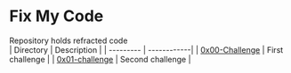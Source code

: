 # Fix My Code
Repository holds refracted code  
| Directory | Description |
| --------- | ------------|
| [0x00-Challenge](./0x00-challenge/) | First challenge |
| [0x01-challenge](./0x01-Fix_My_Code_Challenge/) | Second challenge |

